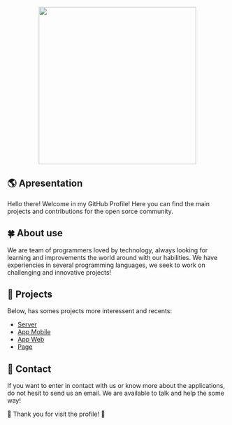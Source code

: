<p align="center">
  <img src="https://i.ibb.co/xJZg53h/Logo-Text-Transparent-Final.png" width="360">
</p>

## 🌎 Apresentation

Hello there! Welcome in my GitHub Profile! Here you can find the main projects and contributions for the open sorce community. 

## 🍀 About use

We are team of programmers loved by technology, always looking for learning and improvements the world around with our habilities. We have experiencies in several programming languages, we seek to work on challenging and innovative projects! 

## 🧪 Projects

Below, has somes projects more interessent and recents:

- [Server](https://github.com/paseme/paseme-server)
- [App Mobile](https://github.com/paseme/paseme-app)
- [App Web](https://github.com/paseme/paseme-web)
- [Page](https://github.com/paseme/paseme-page)

## 💎 Contact

If you want to enter in contact with us or know more about the applications, do not hesit to send us an email. We are available to talk and help the some way!

💙 Thank you for visit the profile! 💚
